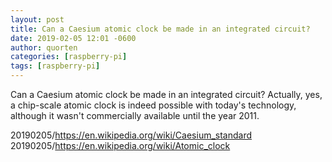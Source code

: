 ```yaml
---
layout: post
title: Can a Caesium atomic clock be made in an integrated circuit?
date: 2019-02-05 12:01 -0600
author: quorten
categories: [raspberry-pi]
tags: [raspberry-pi]
---
```


Can a Caesium atomic clock be made in an integrated circuit?
Actually, yes, a chip-scale atomic clock is indeed possible with
today's technology, although it wasn't commercially available until
the year 2011.

20190205/https://en.wikipedia.org/wiki/Caesium_standard  
20190205/https://en.wikipedia.org/wiki/Atomic_clock

